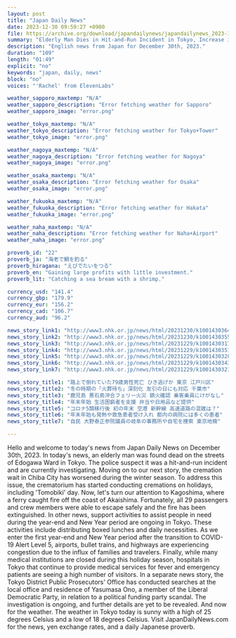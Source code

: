 ```yaml
---
layout: post
title: "Japan Daily News"
date: 2023-12-30 09:59:27 +0900
file: https://archive.org/download/japandailynews/japandailynews_2023-12-30.mp3
summary: "Elderly Man Dies in Hit-and-Run Incident in Tokyo, Increase in 'Cremation Wait' During Winter in Chiba City, & more…"
description: "English news from Japan for December 30th, 2023."
duration: "109"
length: "01:49"
explicit: "no"
keywords: "japan, daily, news"
block: "no"
voices: "'Rachel' from ElevenLabs"

weather_sapporo_maxtemp: "N/A"
weather_sapporo_description: "Error fetching weather for Sapporo"
weather_sapporo_image: "error.png"

weather_tokyo_maxtemp: "N/A"
weather_tokyo_description: "Error fetching weather for Tokyo+Tower"
weather_tokyo_image: "error.png"

weather_nagoya_maxtemp: "N/A"
weather_nagoya_description: "Error fetching weather for Nagoya"
weather_nagoya_image: "error.png"

weather_osaka_maxtemp: "N/A"
weather_osaka_description: "Error fetching weather for Osaka"
weather_osaka_image: "error.png"

weather_fukuoka_maxtemp: "N/A"
weather_fukuoka_description: "Error fetching weather for Hakata"
weather_fukuoka_image: "error.png"

weather_naha_maxtemp: "N/A"
weather_naha_description: "Error fetching weather for Naha+Airport"
weather_naha_image: "error.png"

proverb_id: "22"
proverb_ja: "海老で鯛を釣る"
proverb_hiragana: "えびでたいをつる"
proverb_en: "Gaining large profits with little investment."
proverb_lit: "Catching a sea bream with a shrimp."

currency_usd: "141.4"
currency_gbp: "179.9"
currency_eur: "156.2"
currency_cad: "106.7"
currency_aud: "96.2"

news_story_link1: "http://www3.nhk.or.jp/news/html/20231230/k10014303641000.html"
news_story_link2: "http://www3.nhk.or.jp/news/html/20231230/k10014303551000.html"
news_story_link3: "http://www3.nhk.or.jp/news/html/20231229/k10014303171000.html"
news_story_link4: "http://www3.nhk.or.jp/news/html/20231229/k10014303511000.html"
news_story_link5: "http://www3.nhk.or.jp/news/html/20231229/k10014303201000.html"
news_story_link6: "http://www3.nhk.or.jp/news/html/20231229/k10014303431000.html"
news_story_link7: "http://www3.nhk.or.jp/news/html/20231229/k10014303211000.html"

news_story_title1: "路上で倒れていた79歳男性死亡 ひき逃げか 東京 江戸川区"
news_story_title2: "冬の時期の「火葬待ち」深刻化 友引の日にも対応 千葉市"
news_story_title3: "鹿児島 悪石島沖合フェリー火災 鎮火確認 乗客乗員にけがなし"
news_story_title4: "年末年始 生活困窮者を支援 弁当や日用品など提供"
news_story_title5: "コロナ5類移行後 初の年末 空港 新幹線 高速道路の混雑は？"
news_story_title6: "年末年始も発熱や救急患者受け入れ 都内の病院には多くの患者"
news_story_title7: "自民 大野泰正参院議員の岐阜の事務所や自宅を捜索 東京地検"

---
```


Hello and welcome to today's news from Japan Daily News on December 30th, 2023. In today's news, an elderly man was found dead on the streets of Edogawa Ward in Tokyo. The police suspect it was a hit-and-run incident and are currently investigating. Moving on to our next story, the cremation wait in Chiba City has worsened during the winter season. To address this issue, the crematorium has started conducting cremations on holidays, including 'Tomobiki' day. Now, let's turn our attention to Kagoshima, where a ferry caught fire off the coast of Akaishima. Fortunately, all 29 passengers and crew members were able to escape safely and the fire has been extinguished. In other news, support activities to assist people in need during the year-end and New Year period are ongoing in Tokyo. These activities include distributing boxed lunches and daily necessities. As we enter the first year-end and New Year period after the transition to COVID-19 Alert Level 5, airports, bullet trains, and highways are experiencing congestion due to the influx of families and travelers. Finally, while many medical institutions are closed during this holiday season, hospitals in Tokyo that continue to provide medical services for fever and emergency patients are seeing a high number of visitors. In a separate news story, the Tokyo District Public Prosecutors' Office has conducted searches at the local office and residence of Yasumasa Ono, a member of the Liberal Democratic Party, in relation to a political funding party scandal. The investigation is ongoing, and further details are yet to be revealed. And now for the weather. The weather in Tokyo today is sunny with a high of 25 degrees Celsius and a low of 18 degrees Celsius.  Visit JapanDailyNews.com for the news, yen exchange rates, and a daily Japanese proverb.

